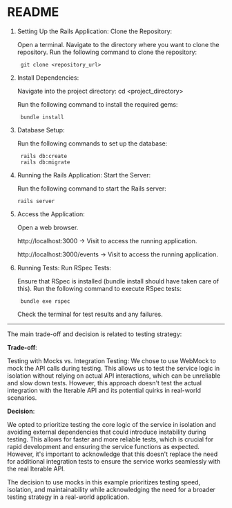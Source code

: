# README

1. Setting Up the Rails Application:
        Clone the Repository:

    Open a terminal.
    Navigate to the directory where you want to clone the repository.
        Run the following command to clone the repository:
    
        git clone <repository_url>

2. Install Dependencies:

    Navigate into the project directory:
        cd <project_directory>
    
    Run the following command to install the required gems:

        bundle install

3. Database Setup:

    Run the following commands to set up the database:

        rails db:create
        rails db:migrate

4. Running the Rails Application:
    Start the Server:

    Run the following command to start the Rails server:

    `rails server`

5. Access the Application:

    Open a web browser.

   http://localhost:3000  -> Visit  to access the running application.

   http://localhost:3000/events  -> Visit  to access the running application.

6. Running Tests:
    Run RSpec Tests:

    Ensure that RSpec is installed (bundle install should have taken care of this).
    Run the following command to execute RSpec tests:
      
        bundle exe rspec

    Check the terminal for test results and any failures.

**********************

The main trade-off and decision is related to testing strategy:

**Trade-off**:

Testing with Mocks vs. Integration Testing: We chose to use WebMock to mock the API calls during testing. This allows us to test the service logic in isolation without relying on actual API interactions, which can be unreliable and slow down tests. However, this approach doesn't test the actual integration with the Iterable API and its potential quirks in real-world scenarios.

**Decision**:

We opted to prioritize testing the core logic of the service in isolation and avoiding external dependencies that could introduce instability during testing. This allows for faster and more reliable tests, which is crucial for rapid development and ensuring the service functions as expected. However, it's important to acknowledge that this doesn't replace the need for additional integration tests to ensure the service works seamlessly with the real Iterable API.

The decision to use mocks in this example prioritizes testing speed, isolation, and maintainability while acknowledging the need for a broader testing strategy in a real-world application.